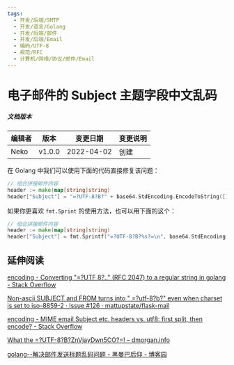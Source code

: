 ```yaml
---
tags:
  - 开发/后端/SMTP
  - 开发/语言/Golang
  - 开发/后端/邮件
  - 开发/后端/Email
  - 编码/UTF-8
  - 规范/RFC
  - 计算机/网络/协议/邮件/Email
---
```


# 电子邮件的 Subject 主题字段中文乱码

##### 文档版本

| 编辑者 | 版本 | 变更日期 | 变更说明 |
| ----- | --- | ------- | ------- |
| Neko | v1.0.0 | 2022-04-02 | 创建 |

在 Golang 中我们可以使用下面的代码直接修复该问题：

```go
// 组合拼接邮件内容
header := make(map[string]string)
header["Subject"] = "=?UTF-8?B?" + base64.StdEncoding.EncodeToString([]byte(subject)) + "?=" + "\n"
```

如果你更喜欢 `fmt.Sprint` 的使用方法，也可以用下面的这个：

```go
// 组合拼接邮件内容
header := make(map[string]string)
header["Subject"] = fmt.Sprintf("=?UTF-8?B?%s?=\n", base64.StdEncoding.EncodeToString([]byte(subject)))
```

## 延伸阅读

[encoding - Converting "=?UTF 8?.." (RFC 2047) to a regular string in golang - Stack Overflow](https://stackoverflow.com/questions/28932140/converting-utf-8-rfc-2047-to-a-regular-string-in-golang)

[Non-ascii SUBJECT and FROM turns into " =?utf-8?b?" even when charset is set to iso-8859-2 · Issue #126 · mattupstate/flask-mail](https://github.com/mattupstate/flask-mail/issues/126)

[encoding - MIME email Subject etc. headers vs. utf8: first split, then encode? - Stack Overflow](https://stackoverflow.com/questions/65500376/mime-email-subject-etc-headers-vs-utf8-first-split-then-encode)

[What the =?UTF-8?B?ZnVjayDwn5CO?=! – dmorgan.info](https://dmorgan.info/posts/encoded-word-syntax/)

[golang--解决邮件发送标题乱码问题 - 黑曼巴后仰 - 博客园](https://www.cnblogs.com/s42-/p/13053885.html)
